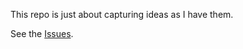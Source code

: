 This repo is just about capturing ideas as I have them.

See the [Issues](https://github.com/korygorsky/ideas/issues).
